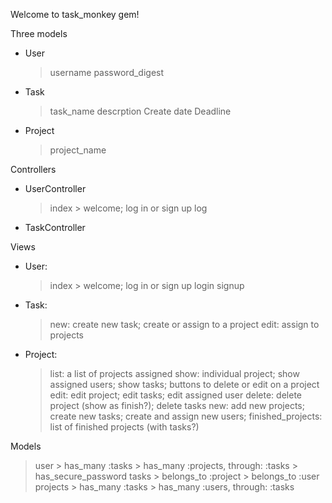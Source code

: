 Welcome to task_monkey gem!

Three models
- User
    > username
    > password_digest
- Task
    > task_name
    > descrption
    > Create date
    > Deadline
- Project
    > project_name

Controllers
- UserController
    > index
        > welcome; log in or sign up
    > log
- TaskController

Views
- User:
    > index
        > welcome; log in or sign up
    > login
    > signup
- Task:
    > new: create new task; create or assign to a project
    > edit: assign to projects
- Project:
    > list: a list of projects assigned
    > show: individual project; show assigned users; show tasks; buttons to delete or edit on a project
    > edit: edit project; edit tasks; edit assigned user
    > delete: delete project (show as finish?); delete tasks
    > new: add new projects; create new tasks; create and assign new users; 
    > finished_projects: list of finished projects (with tasks?)

Models
> user
    > has_many :tasks
    > has_many :projects, through: :tasks
    > has_secure_password
> tasks
    > belongs_to :project
    > belongs_to :user
> projects
    > has_many :tasks
    > has_many :users, through: :tasks

